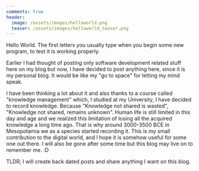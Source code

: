 ```yaml
---
comments: true
header:
  image: /assets/images/helloworld.png
  teaser: /assets/images/helloworld_teaser.png  
---
```


Hello World. The first letters you usually type when you begin some new program, to test it is working properly. 

Earlier I had thought of posting only software development related stuff here on my blog but now, I have decided to post anything here, since it is my personal blog. It would be like my "go to space" for letting my mind speak.

I have been thinking a lot about it and also thanks to a course called "knowledge management" which, I studied at my University, I have decided to record knowledge. Because "Knowledge not shared is wasted", "Knowledge not shared, remains unknown". Human life is still limited in this day and age and we realized this limitation of losing all the acquired knowledge a long time ago. That is why around 3000-3500 BCE in Mesopotamia we as a species started recording it. This is my small contribution to the digital world, and I hope it is somehow useful for some one out there. I will also be gone after some time but this blog may live on to remember me. :D

TLDR; I will create back dated posts and share anything I want on this blog.